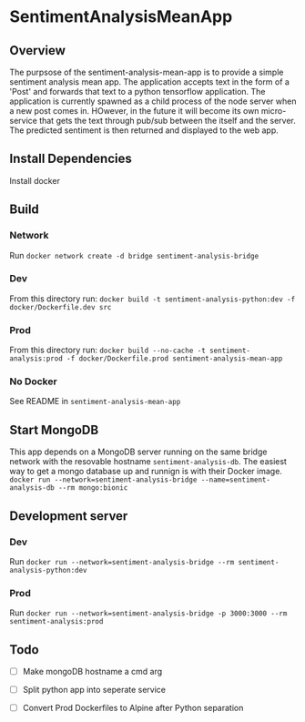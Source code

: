 # SentimentAnalysisMeanApp

## Overview
The purpsose of the sentiment-analysis-mean-app is to provide a simple sentiment analysis mean app. The application accepts text in the form of a 'Post' and forwards that text to a python tensorflow application. The application is currently spawned as a child process of the node server when a new post comes in. HOwever, in the future it will become its own micro-service that gets the text through pub/sub between the itself and the server. The predicted sentiment is then returned and displayed to the web app. 

## Install Dependencies
Install docker

## Build
### Network 
Run `docker network create -d bridge sentiment-analysis-bridge`

### Dev
From this directory run: `docker build -t sentiment-analysis-python:dev -f docker/Dockerfile.dev src`
### Prod
From this directory run: `docker build --no-cache -t sentiment-analysis:prod -f docker/Dockerfile.prod sentiment-analysis-mean-app`

### No Docker
See README in `sentiment-analysis-mean-app`

## Start MongoDB

This app depends on a MongoDB server running on the same bridge network with the resovable hostname `sentiment-analysis-db`. The easiest way to get a mongo database up and runnign is with their Docker image.
`docker run --network=sentiment-analysis-bridge --name=sentiment-analysis-db --rm mongo:bionic`

## Development server
### Dev
Run `docker run --network=sentiment-analysis-bridge --rm sentiment-analysis-python:dev`
### Prod
Run `docker run --network=sentiment-analysis-bridge -p 3000:3000 --rm sentiment-analysis:prod`

## Todo
* [ ] Make mongoDB hostname a cmd arg
* [ ] Split python app into seperate service
* [ ] Convert Prod Dockerfiles to Alpine after Python separation

